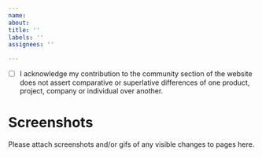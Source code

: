 ```yaml
---
name: 
about: 
title: ''
labels: ''
assignees: ''

---
```


- [ ] I acknowledge my contribution to the community section of the website does not assert comparative or superlative differences of one product, project, company or individual over another. 

# Screenshots

Please attach screenshots and/or gifs of any visible changes to pages here.
